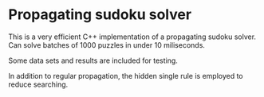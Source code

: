# Propagating sudoku solver

This is a very efficient C++ implementation of a propagating sudoku solver.  Can solve batches of 1000 puzzles in under 10 miliseconds.

Some data sets and results are included for testing.

In addition to regular propagation, the hidden single rule is employed to reduce searching.
